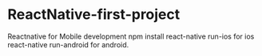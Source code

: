# ReactNative-first-project
Reactnative for Mobile development
npm install
react-native run-ios for ios
react-native run-android for android.

